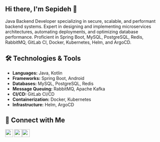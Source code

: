 ## Hi there, I'm Sepideh 👋

Java Backend Developer specializing in secure, scalable, and performant backend systems. Expert in designing and implementing microservices architectures, automating deployments, and optimizing database performance. Proficient in Spring Boot, MySQL, PostgreSQL, Redis, RabbitMQ, GitLab CI, Docker, Kubernetes, Helm, and ArgoCD.

## 🛠️ Technologies & Tools

- **Languages:** Java, Kotlin
- **Frameworks:** Spring Boot, Android
- **Databases:** MySQL, PostgreSQL, Redis
- **Message Queuing:** RabbitMQ, Apache Kafka
- **CI/CD:** GitLab CI/CD
- **Containerization:** Docker, Kubernetes
- **Infrastructure:** Helm, ArgoCD

## 🔗 Connect with Me

<a href="https://sepideh-vaziry.github.io/"><img src="https://img.shields.io/badge/website-black?&style=for-the-badge&logo=About.me&logolColor=42F425" height=25></a>  <a href="https://www.linkedin.com/in/sepideh-vaziry/"><img src="https://img.shields.io/badge/linkedin-%230077B5.svg?&style=for-the-badge&logo=linkedin&logoColor=white" height=25></a><a href="mailto:sepideh.vaziry@gmail.com"><img src="https://img.shields.io/badge/email-%230077B5.svg?&style=for-the-badge&logo=email&logoColor=white" height=25></a>



